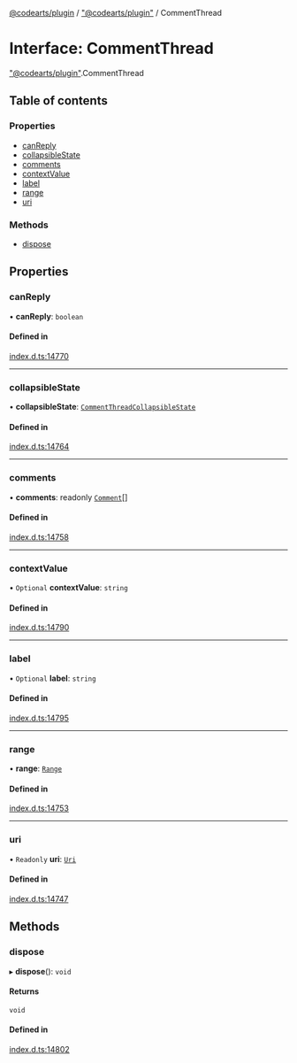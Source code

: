[@codearts/plugin](../README.md) / ["@codearts/plugin"](../modules/_codearts_plugin_.md) / CommentThread

# Interface: CommentThread

["@codearts/plugin"](../modules/_codearts_plugin_.md).CommentThread

## Table of contents

### Properties

- [canReply](codearts_plugin_.CommentThread.md#canreply)
- [collapsibleState](codearts_plugin_.CommentThread.md#collapsiblestate)
- [comments](codearts_plugin_.CommentThread.md#comments)
- [contextValue](codearts_plugin_.CommentThread.md#contextvalue)
- [label](codearts_plugin_.CommentThread.md#label)
- [range](codearts_plugin_.CommentThread.md#range)
- [uri](codearts_plugin_.CommentThread.md#uri)

### Methods

- [dispose](codearts_plugin_.CommentThread.md#dispose)

## Properties

### canReply

• **canReply**: `boolean`

#### Defined in

[index.d.ts:14770](https://github.com/huaweicloud/cloudide-plugin-api/blob/203b986/index.d.ts#L14770)

___

### collapsibleState

• **collapsibleState**: [`CommentThreadCollapsibleState`](../enums/codearts_plugin_.CommentThreadCollapsibleState.md)

#### Defined in

[index.d.ts:14764](https://github.com/huaweicloud/cloudide-plugin-api/blob/203b986/index.d.ts#L14764)

___

### comments

• **comments**: readonly [`Comment`](codearts_plugin_.Comment.md)[]

#### Defined in

[index.d.ts:14758](https://github.com/huaweicloud/cloudide-plugin-api/blob/203b986/index.d.ts#L14758)

___

### contextValue

• `Optional` **contextValue**: `string`

#### Defined in

[index.d.ts:14790](https://github.com/huaweicloud/cloudide-plugin-api/blob/203b986/index.d.ts#L14790)

___

### label

• `Optional` **label**: `string`

#### Defined in

[index.d.ts:14795](https://github.com/huaweicloud/cloudide-plugin-api/blob/203b986/index.d.ts#L14795)

___

### range

• **range**: [`Range`](../classes/codearts_plugin_.Range.md)

#### Defined in

[index.d.ts:14753](https://github.com/huaweicloud/cloudide-plugin-api/blob/203b986/index.d.ts#L14753)

___

### uri

• `Readonly` **uri**: [`Uri`](../classes/codearts_plugin_.Uri.md)

#### Defined in

[index.d.ts:14747](https://github.com/huaweicloud/cloudide-plugin-api/blob/203b986/index.d.ts#L14747)

## Methods

### dispose

▸ **dispose**(): `void`

#### Returns

`void`

#### Defined in

[index.d.ts:14802](https://github.com/huaweicloud/cloudide-plugin-api/blob/203b986/index.d.ts#L14802)

